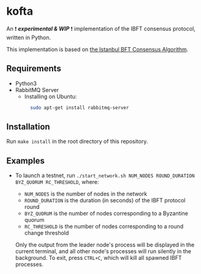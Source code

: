 # kofta

An :heavy_exclamation_mark: ***experimental & WIP*** :heavy_exclamation_mark: implementation of the IBFT consensus protocol, written in Python.

This implementation is based on [the Istanbul BFT Consensus Algorithm](https://arxiv.org/abs/2002.03613).

## Requirements
- Python3
- RabbitMQ Server
  - Installing on Ubuntu:
    ```bash
      sudo apt-get install rabbitmq-server
    ```

## Installation
Run `make install` in the root directory of this repository.

## Examples

- To launch a testnet, run `./start_network.sh NUM_NODES ROUND_DURATION BYZ_QUORUM RC_THRESHOLD`, where:
  - `NUM_NODES` is the number of nodes in the network
  - `ROUND_DURATION` is the duration (in seconds) of the IBFT protocol round
  - `BYZ_QUORUM` is the number of nodes corresponding to a Byzantine quorum
  - `RC_THRESHOLD` is the number of nodes corresponding to a round change threshold

  Only the output from the leader node's process will be displayed in the current terminal, and all other node's processes will run silently in the background. To exit, press `CTRL+C`, which will kill all spawned IBFT processes.

<!-- ### ibft-drand.py
- In each round of this example, the IBFT protocol will form consensus over drand randomness for the IBFT round number. Eg. IBFT round 1 forms consensus over randomness for drand round 1, and so on.
- To launch a 4-node testnet, run `./start_drand_network.sh`
- There are 4 public HTTP endpoints to access drand randomness. The leader uses the first, and the other 3 nodes each use one of the rest:
  - (Cloudflare) https://drand.cloudflare.com
  - (Protocol Labs) https://api.drand.sh
  - (Protocol Labs) https://api2.drand.sh
  - (Protocol Labs) https://api3.drand.sh
- Learn more about **drand** at https://drand.love/ -->
